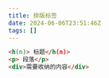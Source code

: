```yaml
---
title: 排版标签
date: 2024-06-06T23:51:46Z
tags: []
---
```




```html
<h(n)> 标题</h(n)>
<p> 段落</p>
<div>需要收纳的内容</div>
```
